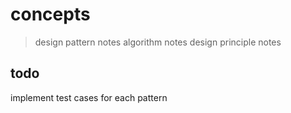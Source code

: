 # concepts
> design pattern notes
> algorithm notes
> design principle notes

## todo
implement test cases for each pattern
